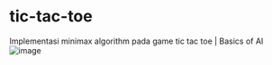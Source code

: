# tic-tac-toe
Implementasi minimax algorithm pada game tic tac toe | Basics of AI <br>
![image](https://github.com/Turtle-Forge/tic-tac-toe/assets/161951897/81bf20ef-e8b0-4aa0-b201-6afb1d2042aa)


